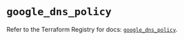# `google_dns_policy`

Refer to the Terraform Registry for docs: [`google_dns_policy`](https://registry.terraform.io/providers/hashicorp/google/6.20.0/docs/resources/dns_policy).
